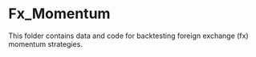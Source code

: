 # Fx_Momentum
This folder contains data and code for backtesting foreign exchange (fx) momentum strategies. 
